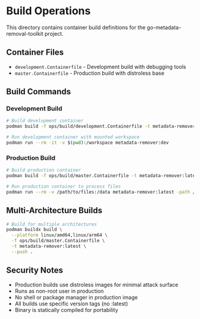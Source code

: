 # Build Operations

This directory contains container build definitions for the go-metadata-removal-toolkit project.

## Container Files

- `development.Containerfile` - Development build with debugging tools
- `master.Containerfile` - Production build with distroless base

## Build Commands

### Development Build
```bash
# Build development container
podman build -f ops/build/development.Containerfile -t metadata-remover:dev .

# Run development container with mounted workspace
podman run --rm -it -v $(pwd):/workspace metadata-remover:dev
```

### Production Build
```bash
# Build production container
podman build -f ops/build/master.Containerfile -t metadata-remover:latest .

# Run production container to process files
podman run --rm -v /path/to/files:/data metadata-remover:latest -path /data -recursive
```

## Multi-Architecture Builds

```bash
# Build for multiple architectures
podman buildx build \
  --platform linux/amd64,linux/arm64 \
  -f ops/build/master.Containerfile \
  -t metadata-remover:latest \
  --push .
```

## Security Notes

- Production builds use distroless images for minimal attack surface
- Runs as non-root user in production
- No shell or package manager in production image
- All builds use specific version tags (no :latest)
- Binary is statically compiled for portability
